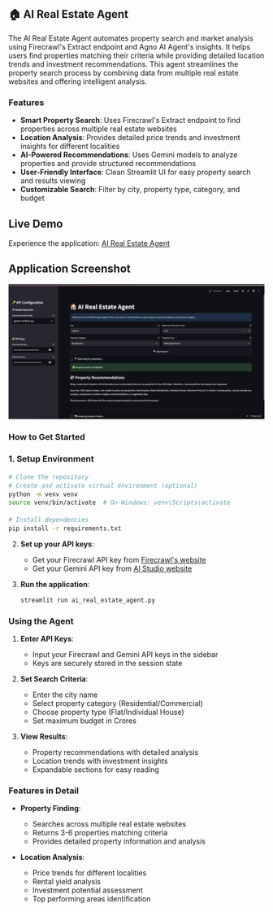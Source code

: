 ## 🏠 AI Real Estate Agent

The AI Real Estate Agent automates property search and market analysis using Firecrawl's Extract endpoint and Agno AI Agent's insights. It helps users find properties matching their criteria while providing detailed location trends and investment recommendations. This agent streamlines the property search process by combining data from multiple real estate websites and offering intelligent analysis.

### Features

- **Smart Property Search**: Uses Firecrawl's Extract endpoint to find properties across multiple real estate websites
- **Location Analysis**: Provides detailed price trends and investment insights for different localities
- **AI-Powered Recommendations**: Uses Gemini models to analyze properties and provide structured recommendations
- **User-Friendly Interface**: Clean Streamlit UI for easy property search and results viewing
- **Customizable Search**: Filter by city, property type, category, and budget

## Live Demo

Experience the application: [AI Real Estate Agent](https://ai-real-estate-agent-jahanzaib.streamlit.app/)

## Application Screenshot

![Application Screenshot](./image.png)

### How to Get Started

### 1. **Setup Environment**

```bash
# Clone the repository
# Create and activate virtual environment (optional)
python -m venv venv
source venv/bin/activate  # On Windows: venv\Scripts\activate

# Install dependencies
pip install -r requirements.txt
```

2. **Set up your API keys**:

   - Get your Firecrawl API key from [Firecrawl's website](https://www.firecrawl.dev/app/api-keys)
   - Get your Gemini API key from [AI Studio website](https://aistudio.google.com/)

3. **Run the application**:
   ```bash
   streamlit run ai_real_estate_agent.py
   ```

### Using the Agent

1. **Enter API Keys**:

   - Input your Firecrawl and Gemini API keys in the sidebar
   - Keys are securely stored in the session state

2. **Set Search Criteria**:

   - Enter the city name
   - Select property category (Residential/Commercial)
   - Choose property type (Flat/Individual House)
   - Set maximum budget in Crores

3. **View Results**:
   - Property recommendations with detailed analysis
   - Location trends with investment insights
   - Expandable sections for easy reading

### Features in Detail

- **Property Finding**:

  - Searches across multiple real estate websites
  - Returns 3-6 properties matching criteria
  - Provides detailed property information and analysis

- **Location Analysis**:
  - Price trends for different localities
  - Rental yield analysis
  - Investment potential assessment
  - Top performing areas identification
